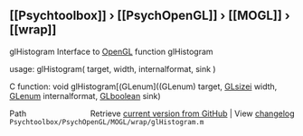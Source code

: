 ## [[Psychtoolbox]] &#8250; [[PsychOpenGL]] &#8250; [[MOGL]] &#8250; [[wrap]]

glHistogram  Interface to [OpenGL](OpenGL) function glHistogram  
  
usage:  glHistogram( target, width, internalformat, sink )  
  
C function:  void glHistogram[(GLenum]((GLenum) target, [GLsizei](GLsizei) width, [GLenum](GLenum) internalformat, [GLboolean](GLboolean) sink)  




<div class="code_header" style="text-align:right;">
  <span style="float:left;">Path&nbsp;&nbsp;</span> <span class="counter">Retrieve <a href=
  "https://raw.github.com/Psychtoolbox-3/Psychtoolbox-3/beta/Psychtoolbox/PsychOpenGL/MOGL/wrap/glHistogram.m">current version from GitHub</a> | View <a href=
  "https://github.com/Psychtoolbox-3/Psychtoolbox-3/commits/beta/Psychtoolbox/PsychOpenGL/MOGL/wrap/glHistogram.m">changelog</a></span>
</div>
<div class="code">
  <code>Psychtoolbox/PsychOpenGL/MOGL/wrap/glHistogram.m</code>
</div>

